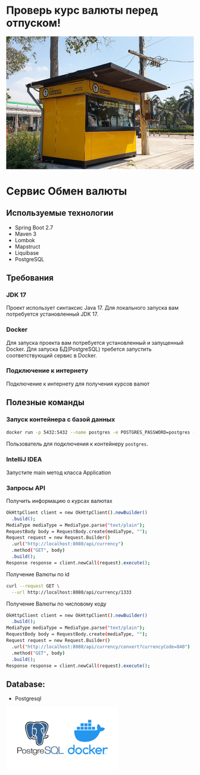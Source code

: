 # Проверь курс валюты перед отпуском!
![image](./image/3.jpg )
# Сервис Обмен валюты
## Используемые технологии

- Spring Boot 2.7
- Maven 3
- Lombok
- Mapstruct
- Liquibase
- PostgreSQL

## Требования

### JDK 17

Проект использует синтаксис Java 17. Для локального запуска вам потребуется
установленный JDK 17.

### Docker
Для запуска проекта вам потребуется установленный и запущенный Docker.
Для запуска БД(PostgreSQL) требется запустить соответствующий сервис в Docker.

### Подключение к интернету

Подключение к интернету для получения курсов валют

## Полезные команды

### Запуск контейнера с базой данных

```bash
docker run -p 5432:5432 --name postgres -e POSTGRES_PASSWORD=postgres -d postgres
```

Пользователь для подключения к контейнеру `postgres`.

### IntelliJ IDEA

Запустите main метод класса Application

### Запросы API

Получить информацию о курсах валютах

```bash
OkHttpClient client = new OkHttpClient().newBuilder()
  .build();
MediaType mediaType = MediaType.parse("text/plain");
RequestBody body = RequestBody.create(mediaType, "");
Request request = new Request.Builder()
  .url("http://localhost:8080/api/currency")
  .method("GET", body)
  .build();
Response response = client.newCall(request).execute();
```

Получение Валюты по id

```bash
curl --request GET \
  --url http://localhost:8080/api/currency/1333
```

Получение Валюты  по числовому коду

```bash
OkHttpClient client = new OkHttpClient().newBuilder()
  .build();
MediaType mediaType = MediaType.parse("text/plain");
RequestBody body = RequestBody.create(mediaType, "");
Request request = new Request.Builder()
  .url("http://localhost:8080/api/currency/convert?currencyCode=840")
  .method("GET", body)
  .build();
Response response = client.newCall(request).execute();
```


## Database:
- Postgresql


![image](./image/1.png )
